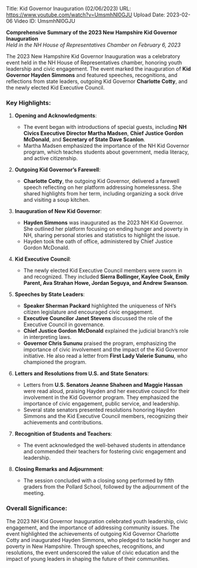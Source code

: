 Title: Kid Governor Inauguration (02/06/2023)
URL: https://www.youtube.com/watch?v=UmsmhNl0GJU
Upload Date: 2023-02-06
Video ID: UmsmhNl0GJU

**Comprehensive Summary of the 2023 New Hampshire Kid Governor Inauguration**  
*Held in the NH House of Representatives Chamber on February 6, 2023*  

The 2023 New Hampshire Kid Governor Inauguration was a celebratory event held in the NH House of Representatives chamber, honoring youth leadership and civic engagement. The event marked the inauguration of **Kid Governor Hayden Simmons** and featured speeches, recognitions, and reflections from state leaders, outgoing Kid Governor **Charlotte Cotty**, and the newly elected Kid Executive Council.  

### Key Highlights:  

1. **Opening and Acknowledgments**:  
   - The event began with introductions of special guests, including **NH Civics Executive Director Martha Madsen**, **Chief Justice Gordon McDonald**, and **Secretary of State Dave Scanlon**.  
   - Martha Madsen emphasized the importance of the NH Kid Governor program, which teaches students about government, media literacy, and active citizenship.  

2. **Outgoing Kid Governor’s Farewell**:  
   - **Charlotte Cotty**, the outgoing Kid Governor, delivered a farewell speech reflecting on her platform addressing homelessness. She shared highlights from her term, including organizing a sock drive and visiting a soup kitchen.  

3. **Inauguration of New Kid Governor**:  
   - **Hayden Simmons** was inaugurated as the 2023 NH Kid Governor. She outlined her platform focusing on ending hunger and poverty in NH, sharing personal stories and statistics to highlight the issue.  
   - Hayden took the oath of office, administered by Chief Justice Gordon McDonald.  

4. **Kid Executive Council**:  
   - The newly elected Kid Executive Council members were sworn in and recognized. They included **Sierra Bollinger, Kaylee Cook, Emily Parent, Ava Strahan Howe, Jordan Seguya, and Andrew Swanson**.  

5. **Speeches by State Leaders**:  
   - **Speaker Sherman Packard** highlighted the uniqueness of NH’s citizen legislature and encouraged civic engagement.  
   - **Executive Councilor Janet Stevens** discussed the role of the Executive Council in governance.  
   - **Chief Justice Gordon McDonald** explained the judicial branch’s role in interpreting laws.  
   - **Governor Chris Sununu** praised the program, emphasizing the importance of civic involvement and the impact of the Kid Governor initiative. He also read a letter from **First Lady Valerie Sununu**, who championed the program.  

6. **Letters and Resolutions from U.S. and State Senators**:  
   - Letters from **U.S. Senators Jeanne Shaheen and Maggie Hassan** were read aloud, praising Hayden and her executive council for their involvement in the Kid Governor program. They emphasized the importance of civic engagement, public service, and leadership.  
   - Several state senators presented resolutions honoring Hayden Simmons and the Kid Executive Council members, recognizing their achievements and contributions.  

7. **Recognition of Students and Teachers**:  
   - The event acknowledged the well-behaved students in attendance and commended their teachers for fostering civic engagement and leadership.  

8. **Closing Remarks and Adjournment**:  
   - The session concluded with a closing song performed by fifth graders from the Pollard School, followed by the adjournment of the meeting.  

### Overall Significance:  
The 2023 NH Kid Governor Inauguration celebrated youth leadership, civic engagement, and the importance of addressing community issues. The event highlighted the achievements of outgoing Kid Governor Charlotte Cotty and inaugurated Hayden Simmons, who pledged to tackle hunger and poverty in New Hampshire. Through speeches, recognitions, and resolutions, the event underscored the value of civic education and the impact of young leaders in shaping the future of their communities.